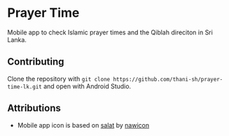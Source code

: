# Prayer Time

Mobile app to check Islamic prayer times and the Qiblah direciton in Sri Lanka.

## Contributing

Clone the repository with `git clone https://github.com/thani-sh/prayer-time-lk.git` and open
with Android Studio.

## Attributions

- Mobile app icon is based on [salat](https://www.flaticon.com/free-icons/islam) by [nawicon](https://www.flaticon.com/authors/nawicon)
